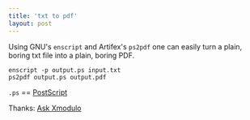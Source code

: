 ```yaml
---
title: 'txt to pdf'
layout: post
---
```


Using GNU's `enscript` and Artifex's `ps2pdf` one can easily turn a plain, boring txt file into a plain, boring PDF.

```
enscript -p output.ps input.txt 
ps2pdf output.ps output.pdf 
```

`.ps` == [PostScript](https://en.wikipedia.org/wiki/PostScript)

Thanks: [Ask Xmodulo](http://ask.xmodulo.com/convert-text-to-pdf-linux.html)
